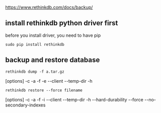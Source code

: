https://www.rethinkdb.com/docs/backup/

## install rethinkdb python driver first

before you install driver, you need to have pip

`sudo pip install rethinkdb`

## backup and restore database

`rethinkdb dump -f a.tar.gz`

[options] -c -a -f -e --client --temp-dir -h

`rethinkdb restore --force filename`

[options] -c -a -f -i --client --temp-dir -h --hard-durability --force --no-secondary-indexes
